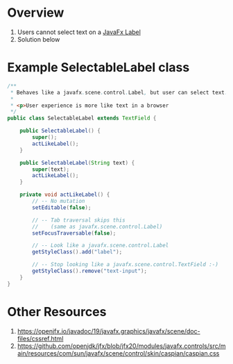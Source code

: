 # Overview

1. Users cannot select text on a [JavaFx Label](https://openjfx.io/javadoc/20/javafx.controls/javafx/scene/control/Label.html)
1. Solution below

# Example SelectableLabel class

```java
/**
 * Behaves like a javafx.scene.control.Label, but user can select text.
 *
 * <p>User experience is more like text in a browser
 */
public class SelectableLabel extends TextField {

    public SelectableLabel() {
        super();
        actLikeLabel();
    }

    public SelectableLabel(String text) {
        super(text);
        actLikeLabel();
    }

    private void actLikeLabel() {
        // -- No mutation
        setEditable(false);

        // -- Tab traversal skips this
        //    (same as javafx.scene.control.Label)
        setFocusTraversable(false);

        // -- Look like a javafx.scene.control.Label
        getStyleClass().add("label");

        // -- Stop looking like a javafx.scene.control.TextField :-)
        getStyleClass().remove("text-input");
    }
}
```

# Other Resources

1. https://openjfx.io/javadoc/19/javafx.graphics/javafx/scene/doc-files/cssref.html
1. https://github.com/openjdk/jfx/blob/jfx20/modules/javafx.controls/src/main/resources/com/sun/javafx/scene/control/skin/caspian/caspian.css
